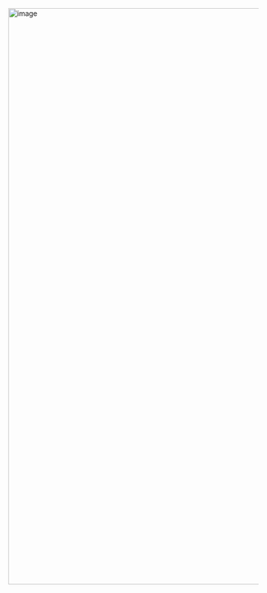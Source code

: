<img width="1160" alt="image" src="https://github.com/iskevinlemon/hangman-app/assets/126497052/08d5702a-66dd-4d3e-8a10-29de312df35a">
